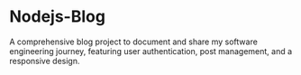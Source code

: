 # Nodejs-Blog
A comprehensive blog project to document and share my software engineering journey, featuring user authentication, post management, and a responsive design.
